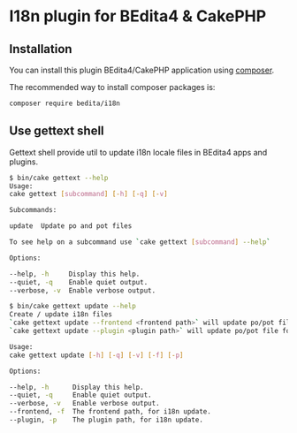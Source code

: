 # I18n plugin for BEdita4 & CakePHP

## Installation

You can install this plugin BEdita4/CakePHP application using [composer](http://getcomposer.org).

The recommended way to install composer packages is:

```bash
composer require bedita/i18n
```

## Use gettext shell

Gettext shell provide util to update i18n locale files in BEdita4 apps and plugins.

```bash
$ bin/cake gettext --help
Usage:
cake gettext [subcommand] [-h] [-q] [-v]

Subcommands:

update  Update po and pot files

To see help on a subcommand use `cake gettext [subcommand] --help`

Options:

--help, -h     Display this help.
--quiet, -q    Enable quiet output.
--verbose, -v  Enable verbose output.
```

```bash
$ bin/cake gettext update --help
Create / update i18n files
`cake gettext update --frontend <frontend path>` will update po/pot file for the frontend
`cake gettext update --plugin <plugin path>` will update po/pot file for the plugin

Usage:
cake gettext update [-h] [-q] [-v] [-f] [-p]

Options:

--help, -h      Display this help.
--quiet, -q     Enable quiet output.
--verbose, -v   Enable verbose output.
--frontend, -f  The frontend path, for i18n update.
--plugin, -p    The plugin path, for i18n update.
```

